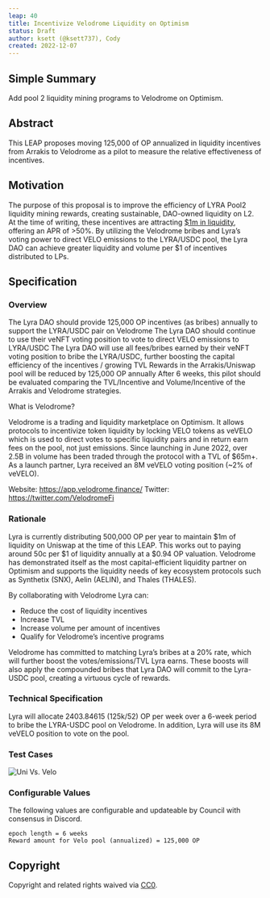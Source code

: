 ```yaml
---
leap: 40
title: Incentivize Velodrome Liquidity on Optimism
status: Draft
author: ksett (@ksett737), Cody
created: 2022-12-07
---
```


<!--You can leave these HTML comments in your merged LEAP and delete the visible duplicate text guides, they will not appear and may be helpful to refer to if you edit it again. This is the suggested template for new LEAPs. Note that a LEAP number will be assigned by an editor. When opening a pull request to submit your LEAP, please use an abbreviated title in the filename, `leap-draft_title_abbrev.md`. The title should be 44 characters or less.-->

## Simple Summary
<!--"If you can't explain it simply, you don't understand it well enough." Simply describe the outcome the proposed changes intends to achieve. This should be non-technical and accessible to a casual community member.-->

Add pool 2 liquidity mining programs to Velodrome on Optimism.


## Abstract
<!--A short (~200 word) description of the proposed change, the abstract should clearly describe the proposed change. This is what *will* be done if the LEAP is implemented, not *why* it should be done or *how* it will be done. If the LEAP proposes deploying a new contract, write, "we propose to deploy a new contract that will do x".-->

This LEAP proposes moving 125,000 of OP annualized in liquidity incentives from Arrakis to Velodrome as a pilot to measure the relative effectiveness of incentives.

## Motivation
<!--This is the problem statement. This is the *why* of the LEAP. It should clearly explain *why* the current state of the protocol is inadequate.  It is critical that you explain *why* the change is needed, if the LEAP proposes changing how something is calculated, you must address *why* the current calculation is innaccurate or wrong. This is not the place to describe how the LEAP will address the issue!-->
The purpose of this proposal is to improve the efficiency of LYRA Pool2 liquidity mining rewards, creating sustainable, DAO-owned liquidity on L2. At the time of writing, these incentives are attracting [$1m in liquidity](https://info.uniswap.org/#/optimism/tokens/0x50c5725949a6f0c72e6c4a641f24049a917db0cb), offering an APR of >50%. By utilizing the Velodrome bribes and Lyra’s voting power to direct VELO emissions to the LYRA/USDC pool, the Lyra DAO can achieve greater liquidity and volume per $1 of incentives distributed to LPs. 

## Specification
<!--The specification should describe the syntax and semantics of any new feature, there are five sections
1. Overview
2. Rationale
3. Technical Specification
4. Test Cases
5. Configurable Values
-->

### Overview
<!--This is a high level overview of *how* the LEAP will solve the problem. The overview should clearly describe how the new feature will be implemented.-->
The Lyra DAO should provide 125,000 OP incentives (as bribes) annually to support the LYRA/USDC pair on Velodrome
The Lyra DAO should continue to use their veNFT voting position to vote to direct VELO emissions to LYRA/USDC
The Lyra DAO will use all fees/bribes earned by their veNFT voting position to bribe the LYRA/USDC, further boosting the capital efficiency of the incentives / growing TVL
Rewards in the Arrakis/Uniswap pool will be reduced by 125,000 OP annually
After 6 weeks, this pilot should be evaluated comparing the TVL/Incentive and Volume/Incentive of the Arrakis and Velodrome strategies.

What is Velodrome?

Velodrome is a trading and liquidity marketplace on Optimism. It allows protocols to incentivize token liquidity by locking VELO tokens as veVELO which is used to direct votes to specific liquidity pairs and in return earn fees on the pool, not just emissions. Since launching in June 2022, over 2.5B in volume has been traded through the protocol with a TVL of $65m+. As a launch partner, Lyra received an 8M veVELO voting position (~2% of veVELO).

Website: https://app.velodrome.finance/
Twitter: https://twitter.com/VelodromeFi


### Rationale
<!--This is where you explain the reasoning behind how you propose to solve the problem. Why did you propose to implement the change in this way, what were the considerations and trade-offs. The rationale fleshes out what motivated the design and why particular design decisions were made. It should describe alternate designs that were considered and related work. The rationale may also provide evidence of consensus within the community, and should discuss important objections or concerns raised during discussion.-->
Lyra is currently distributing 500,000 OP per year to maintain $1m of liquidity on Uniswap at the time of this LEAP. This works out to paying around 50c per $1 of liquidity annually at a $0.94 OP valuation. Velodrome has demonstrated itself as the most capital-efficient liquidity partner on Optimism and supports the liquidity needs of key ecosystem protocols such as Synthetix (SNX), Aelin (AELIN), and Thales (THALES). 

By collaborating with Velodrome Lyra can:
- Reduce the cost of liquidity incentives
- Increase TVL 
- Increase volume per amount of incentives
- Qualify for Velodrome’s incentive programs

Velodrome has committed to matching Lyra’s bribes at a 20% rate, which will further boost the votes/emissions/TVL Lyra earns. These boosts will also apply the compounded bribes that Lyra DAO will commit to the Lyra-USDC pool, creating a virtuous cycle of rewards.



### Technical Specification
<!--The technical specification should outline the public API of the changes proposed. That is, changes to any of the interfaces Lyra currently exposes or the creations of new ones.-->
Lyra will allocate 2403.84615 (125k/52) OP per week over a 6-week period to bribe the LYRA-USDC pool on Velodrome. In addition, Lyra will use its 8M veVELO position to vote on the pool. 


### Test Cases
<!--Test cases for an implementation are mandatory for LEAPs but can be included with the implementation..-->
![Uni Vs. Velo](https://user-images.githubusercontent.com/88052534/206236376-925733d3-9b26-4457-b9e4-4236e5ab5124.png)

### Configurable Values
<!--Please list all values configurable under this implementation.-->
The following values are configurable and updateable by Council with consensus in Discord. 
```
epoch length = 6 weeks
Reward amount for Velo pool (annualized) = 125,000 OP 

```

## Copyright
Copyright and related rights waived via [CC0](https://creativecommons.org/publicdomain/zero/1.0/).
